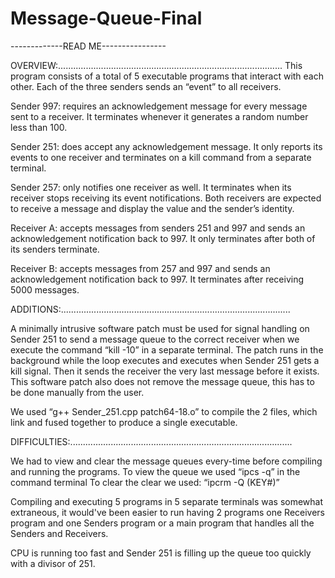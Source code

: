 # Message-Queue-Final




-------------READ ME----------------


OVERVIEW:.........................................................................................
This program consists of a total of 5 executable programs that interact with each other. Each of the three senders sends an “event” to all receivers.

Sender 997:
requires an acknowledgement message for every message sent to a receiver. It terminates whenever it generates a random number less than 100.

Sender 251:
does accept any acknowledgement message. It only reports its events to one receiver and terminates on a kill command from a separate terminal.

Sender 257:
only notifies one receiver as well. It terminates when its receiver stops receiving its event notifications. Both receivers are expected to receive a message and display the value and the sender’s identity.

Receiver A:
accepts messages from senders 251 and 997 and sends an acknowledgement notification back to 997. It only terminates after both of its senders terminate.

Receiver B:
accepts messages from 257 and 997 and sends an acknowledgement notification back to 997. It terminates after receiving 5000 messages.


ADDITIONS:...........................................................................................

A minimally intrusive software patch must be used for signal handling on Sender 251 to send a message queue to the correct receiver when we execute the command “kill -10<pid>” in a separate terminal. The patch runs in the background while the loop executes and executes when Sender 251 gets a kill signal. Then it sends the receiver the very last message before it exists. This software patch also does not remove the message queue, this has to be done manually from the user.

We used “g++ Sender_251.cpp patch64-18.o” to compile the 2 files, which link and fused together to produce a single executable.



DIFFICULTIES:........................................................................................

We had to view and clear the message queues every-time before compiling and running the programs.
To view the queue we used “ipcs -q” in the command terminal
To clear the clear we used: “ipcrm -Q (KEY#)”

Compiling and executing 5 programs in 5 separate terminals was somewhat extraneous, it would've been easier to run having 2 programs one Receivers program and one Senders program or a main program that handles all the Senders and Receivers.

CPU is running too fast and Sender 251 is filling up the queue too quickly with a divisor of 251.







